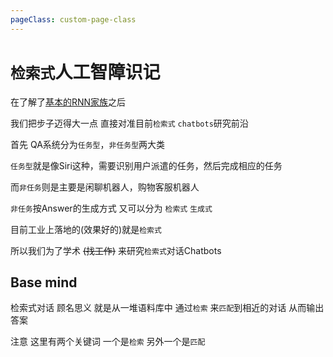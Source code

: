 ```yaml
---
pageClass: custom-page-class
---
```


# `检索式`人工智障识记

在了解了[基本的RNN家族](/other/rnn.md)之后

我们把步子迈得大一点 直接对准目前`检索式` `chatbots`研究前沿

首先 QA系统分为`任务型`，`非任务型`两大类

`任务型`就是像Siri这种，需要识别用户派遣的任务，然后完成相应的任务

而`非任务`则是主要是闲聊机器人，购物客服机器人

`非任务`按Answer的生成方式 又可以分为 `检索式` `生成式`

目前工业上落地的(效果好的)就是`检索式`

所以我们为了学术 ~~(找工作)~~ 来研究`检索式`对话Chatbots

## Base mind

检索式对话 顾名思义 就是从一堆语料库中 通过`检索` 来`匹配`到相近的对话 从而输出答案

注意 这里有两个关键词 一个是`检索` 另外一个是`匹配`

